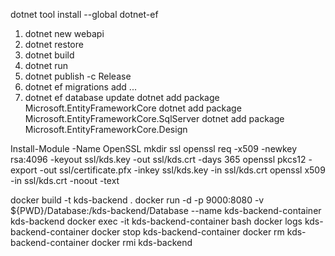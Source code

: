 dotnet tool install --global dotnet-ef

1. dotnet new webapi
2. dotnet restore
3. dotnet build
4. dotnet run
5. dotnet publish -c Release
6. dotnet ef migrations add ...
7. dotnet ef database update
dotnet add package Microsoft.EntityFrameworkCore
dotnet add package Microsoft.EntityFrameworkCore.SqlServer
dotnet add package Microsoft.EntityFrameworkCore.Design


Install-Module -Name OpenSSL
mkdir ssl
openssl req -x509 -newkey rsa:4096 -keyout ssl/kds.key -out ssl/kds.crt -days 365
openssl pkcs12 -export -out ssl/certificate.pfx -inkey ssl/kds.key -in ssl/kds.crt
openssl x509 -in ssl/kds.crt -noout -text

docker build -t kds-backend .
docker run -d -p 9000:8080 -v ${PWD}/Database:/kds-backend/Database --name kds-backend-container kds-backend
docker exec -it kds-backend-container bash
docker logs kds-backend-container
docker stop kds-backend-container
docker rm kds-backend-container
docker rmi kds-backend
